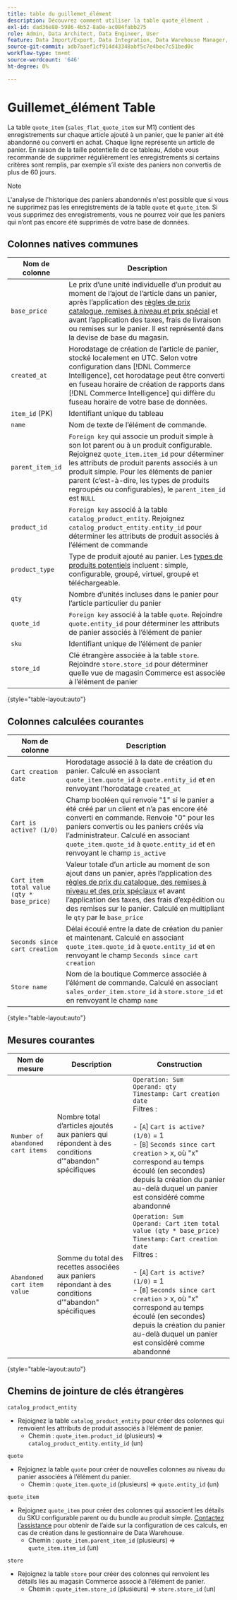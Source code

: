 ```yaml
---
title: table du guillemet_élément
description: Découvrez comment utiliser la table quote_élément .
exl-id: dad36e88-5986-4b52-8a0e-ac084fabb275
role: Admin, Data Architect, Data Engineer, User
feature: Data Import/Export, Data Integration, Data Warehouse Manager, Commerce Tables
source-git-commit: adb7aaef1cf914d43348abf5c7e4bec7c51bed0c
workflow-type: tm+mt
source-wordcount: '646'
ht-degree: 0%

---
```


# Guillemet_élément Table

La table `quote_item` (`sales_flat_quote_item` sur M1) contient des enregistrements sur chaque article ajouté à un panier, que le panier ait été abandonné ou converti en achat. Chaque ligne représente un article de panier. En raison de la taille potentielle de ce tableau, Adobe vous recommande de supprimer régulièrement les enregistrements si certains critères sont remplis, par exemple s’il existe des paniers non convertis de plus de 60 jours.

>[!NOTE]
>
>L&#39;analyse de l&#39;historique des paniers abandonnés n&#39;est possible que si vous ne supprimez pas les enregistrements de la table `quote` et `quote_item`. Si vous supprimez des enregistrements, vous ne pourrez voir que les paniers qui n’ont pas encore été supprimés de votre base de données.

## Colonnes natives communes

| **Nom de colonne** | **Description** |
|---|---|
| `base_price` | Le prix d’une unité individuelle d’un produit au moment de l’ajout de l’article dans un panier, après l’application des [règles de prix catalogue, remises à niveau et prix spécial](https://experienceleague.adobe.com/docs/commerce-admin/catalog/products/pricing/pricing-advanced.html?lang=fr) et avant l’application des taxes, frais de livraison ou remises sur le panier. Il est représenté dans la devise de base du magasin. |
| `created_at` | Horodatage de création de l’article de panier, stocké localement en UTC. Selon votre configuration dans [!DNL Commerce Intelligence], cet horodatage peut être converti en fuseau horaire de création de rapports dans [!DNL Commerce Intelligence] qui diffère du fuseau horaire de votre base de données. |
| `item_id` (PK) | Identifiant unique du tableau |
| `name` | Nom de texte de l’élément de commande. |
| `parent_item_id` | `Foreign key` qui associe un produit simple à son lot parent ou à un produit configurable. Rejoignez `quote_item.item_id` pour déterminer les attributs de produit parents associés à un produit simple. Pour les éléments de panier parent (c’est-à-dire, les types de produits regroupés ou configurables), le `parent_item_id` est `NULL` |
| `product_id` | `Foreign key` associé à la table `catalog_product_entity`. Rejoignez `catalog_product_entity.entity_id` pour déterminer les attributs de produit associés à l’élément de commande |
| `product_type` | Type de produit ajouté au panier. Les [ types de produits potentiels](https://experienceleague.adobe.com/docs/commerce-admin/catalog/products/product-create.html?lang=fr#product-types) incluent : simple, configurable, groupé, virtuel, groupé et téléchargeable. |
| `qty` | Nombre d’unités incluses dans le panier pour l’article particulier du panier |
| `quote_id` | `Foreign key` associé à la table `quote`. Rejoindre `quote.entity_id` pour déterminer les attributs de panier associés à l’élément de panier |
| `sku` | Identifiant unique de l’élément de panier |
| `store_id` | Clé étrangère associée à la table `store`. Rejoindre `store.store_id` pour déterminer quelle vue de magasin Commerce est associée à l’élément de panier |

{style="table-layout:auto"}

## Colonnes calculées courantes

| **Nom de colonne** | **Description** |
|---|---|
| `Cart creation date` | Horodatage associé à la date de création du panier. Calculé en associant `quote_item.quote_id` à `quote.entity_id` et en renvoyant l’horodatage `created_at` |
| `Cart is active? (1/0)` | Champ booléen qui renvoie &quot;1&quot; si le panier a été créé par un client et n’a pas encore été converti en commande. Renvoie &quot;0&quot; pour les paniers convertis ou les paniers créés via l’administrateur. Calculé en associant `quote_item.quote_id` à `quote.entity_id` et en renvoyant le champ `is_active` |
| `Cart item total value (qty * base_price)` | Valeur totale d’un article au moment de son ajout dans un panier, après l’application des [règles de prix du catalogue, des remises à niveau et des prix spéciaux](https://experienceleague.adobe.com/docs/commerce-admin/catalog/products/pricing/pricing-advanced.html?lang=fr) et avant l’application des taxes, des frais d’expédition ou des remises sur le panier. Calculé en multipliant le `qty` par le `base_price` |
| `Seconds since cart creation` | Délai écoulé entre la date de création du panier et maintenant. Calculé en associant `quote_item.quote_id` à `quote.entity_id` et en renvoyant le champ `Seconds since cart creation` |
| `Store name` | Nom de la boutique Commerce associée à l’élément de commande. Calculé en associant `sales_order_item.store_id` à `store.store_id` et en renvoyant le champ `name` |

{style="table-layout:auto"}

## Mesures courantes

| **Nom de mesure** | **Description** | **Construction** |
|---|---|---|
| `Number of abandoned cart items` | Nombre total d’articles ajoutés aux paniers qui répondent à des conditions d’&quot;abandon&quot; spécifiques | `Operation: Sum`<br/>`Operand: qty`<br/>`Timestamp: Cart creation date`<br>Filtres :<br><br>- \[`A`\] `Cart is active? (1/0)` = 1<br>- \[`B`\] `Seconds since cart creation` > x, où &quot;x&quot; correspond au temps écoulé (en secondes) depuis la création du panier au-delà duquel un panier est considéré comme abandonné |
| `Abandoned cart item value` | Somme du total des recettes associées aux paniers répondant à des conditions d’&quot;abandon&quot; spécifiques | `Operation: Sum`<br>`Operand: Cart item total value (qty * base_price)`<br>`Timestamp:` `Cart creation date`<br>Filtres :<br><br>- \[`A`\] `Cart is active? (1/0)` = 1<br>- \[`B`\] `Seconds since cart creation` > x, où &quot;x&quot; correspond au temps écoulé (en secondes) depuis la création du panier au-delà duquel un panier est considéré comme abandonné |

{style="table-layout:auto"}

## Chemins de jointure de clés étrangères

`catalog_product_entity`

* Rejoignez la table `catalog_product_entity` pour créer des colonnes qui renvoient les attributs de produit associés à l’élément de panier.
   * Chemin : `quote_item.product_id` (plusieurs) => `catalog_product_entity.entity_id` (un)

`quote`

* Rejoignez la table `quote` pour créer de nouvelles colonnes au niveau du panier associées à l’élément du panier.
   * Chemin : `quote_item.quote_id` (plusieurs) => `quote.entity_id` (un)

`quote_item`

* Rejoignez `quote_item` pour créer des colonnes qui associent les détails du SKU configurable parent ou du bundle au produit simple. [Contactez l’assistance](https://experienceleague.adobe.com/docs/commerce-knowledge-base/kb/troubleshooting/miscellaneous/mbi-service-policies.html?lang=fr) pour obtenir de l’aide sur la configuration de ces calculs, en cas de création dans le gestionnaire de Data Warehouse.
   * Chemin : `quote_item.parent_item_id` (plusieurs) => `quote_item.item_id` (un)

`store`

* Rejoignez la table `store` pour créer des colonnes qui renvoient les détails liés au magasin Commerce associé à l’élément de panier.
   * Chemin : `quote_item.store_id` (plusieurs) => `store.store_id` (un)
